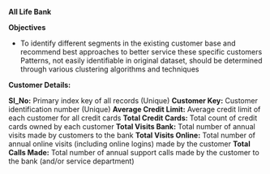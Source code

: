 **All Life Bank**

**Objectives**

- To identify different segments in the existing customer base and recommend best approaches to better service these specific customers
Patterns, not easily identifiable in original dataset, should be determined through various clustering algorithms and techniques

**Customer Details:**

**Sl_No:** Primary index key of all records (Unique)
**Customer Key:** Customer identification number (Unique)
**Average Credit Limit:** Average credit limit of each customer for all credit cards
**Total Credit Cards:** Total count of credit cards owned by each customer
**Total Visits Bank:** Total number of annual visits made by customers to the bank
**Total Visits Online:** Total number of annual online visits (including online logins) made by the customer
**Total Calls Made:** Total number of annual support calls made by the customer to the bank (and/or service department)
